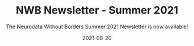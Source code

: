 ---
title: "NWB Newsletter - Summer 2021"
weight: 3
date: "2021-08-20"
subtitle: "The Neurodata Without Borders Summer 2021 Newsletter is now available!"
image: "/images/news/summer-2021.png"
---